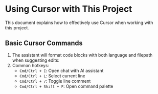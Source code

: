 # Using Cursor with This Project

This document explains how to effectively use Cursor when working with this project.

## Basic Cursor Commands

1. The assistant will format code blocks with both language and filepath when suggesting edits:
2. Common hotkeys:
   - `Cmd/Ctrl + I`: Open chat with AI assistant
   - `Cmd/Ctrl + L`: Select current line
   - `Cmd/Ctrl + /`: Toggle line comment
   - `Cmd/Ctrl + Shift + P`: Open command palette
